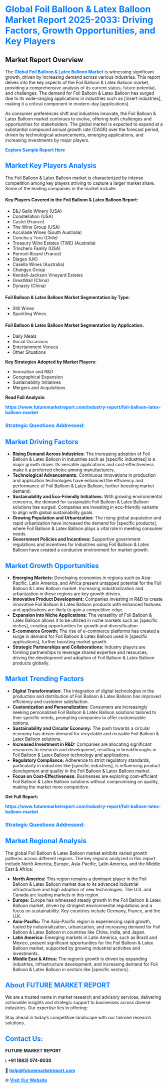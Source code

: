 <h1 style="color: #007BFF;">Global Foil Balloon & Latex Balloon Market Report 2025-2033: Driving Factors, Growth Opportunities, and Key Players</h1>

<section id="overview">
<h2>Market Report Overview</h2>
<p>The <a href="https://www.futuremarketreport.com/industry-report/foil-balloon-latex-balloon-market" style="color: #007BFF; text-decoration: none;"><strong>Global Foil Balloon & Latex Balloon Market</strong></a> is witnessing significant growth, driven by increasing demand across various industries. This report delves into the key aspects of the Foil Balloon & Latex Balloon market, providing a comprehensive analysis of its current status, future potential, and challenges. The demand for Foil Balloon & Latex Balloon has surged due to its wide-ranging applications in industries such as [insert industries], making it a critical component in modern-day [applications].</p>
<p>As consumer preferences shift and industries innovate, the Foil Balloon & Latex Balloon market continues to evolve, offering both challenges and opportunities for stakeholders. The global market is expected to expand at a substantial compound annual growth rate (CAGR) over the forecast period, driven by technological advancements, emerging applications, and increasing investments by major players.</p>
</section>

<section id="overview">
<p><a href="https://www.futuremarketreport.com/request-sample/reportId=32079" style="color: #007BFF; text-decoration: none;"><strong>Explore Sample Report Here</strong></a></p>
</section>

<section id="key-players">
<h2 style="color: #007BFF;">Market Key Players Analysis</h2>
<p>The Foil Balloon & Latex Balloon market is characterized by intense competition among key players striving to capture a larger market share. Some of the leading companies in the market include:</p>
<h4>Key Players Covered in the Foil Balloon & Latex Balloon Report:</h4>
<ul><li>E&amp;J Gallo Winery (USA)</li><li>Constellation (USA)</li><li>Castel (France)</li><li>The Wine Group (USA)</li><li>Accolade Wines (South Australia)</li><li>Concha y Toro (Chile)</li><li>Treasury Wine Estates (TWE) (Australia)</li><li>Trinchero Family (USA)</li><li>Pernod-Ricard (France)</li><li>Diageo (UK)</li><li>Casella Wines (Australia)</li><li>Changyu Group</li><li>Kendall-Jackson Vineyard Estates</li><li>GreatWall (China)</li><li>Dynasty (China)</li></ul>
<h4>Foil Balloon & Latex Balloon Market Segmentation by Type:</h4>
<ul><li>Still Wines</li><li>Sparkling Wines</li></ul>

<h4>Foil Balloon & Latex Balloon Market Segmentation by Application:</h4>
<ul><li>Daily Meals</li><li>Social Occasions</li><li>Entertainment Venues</li><li>Other Situations</li></ul>
<p><strong>Key Strategies Adopted by Market Players:</strong></p>
<ul>
<li>Innovation and R&D</li>
<li>Geographical Expansion</li>
<li>Sustainability Initiatives</li>
<li>Mergers and Acquisitions</li>
</ul>
</section>

<section>
<p><strong>Read Full Analysis: </strong></p><a href="https://www.futuremarketreport.com/industry-report/foil-balloon-latex-balloon-market" style="color: #007BFF; text-decoration: none;"><strong>https://www.futuremarketreport.com/industry-report/foil-balloon-latex-balloon-market</strong></a>
<h3 style="color: #007BFF;">Strategic Questions Addressed:</h3>
</section>

<section id="driving-factors">
<h2 style="color: #007BFF;">Market Driving Factors</h2>
<ul>
<li><strong>Rising Demand Across Industries:</strong> The increasing adoption of Foil Balloon & Latex Balloon in industries such as [specific industries] is a major growth driver. Its versatile applications and cost-effectiveness make it a preferred choice among manufacturers.</li>
<li><strong>Technological Advancements:</strong> Continuous innovations in production and application technologies have enhanced the efficiency and performance of Foil Balloon & Latex Balloon, further boosting market demand.</li>
<li><strong>Sustainability and Eco-Friendly Initiatives:</strong> With growing environmental concerns, the demand for sustainable Foil Balloon & Latex Balloon solutions has surged. Companies are investing in eco-friendly variants to align with global sustainability goals.</li>
<li><strong>Growing Population and Urbanization:</strong> The rising global population and rapid urbanization have increased the demand for [specific products], where Foil Balloon & Latex Balloon plays a vital role in meeting consumer needs.</li>
<li><strong>Government Policies and Incentives:</strong> Supportive government regulations and incentives for industries using Foil Balloon & Latex Balloon have created a conducive environment for market growth.</li>
</ul>
</section>

<section id="growth-opportunities">
<h2 style="color: #007BFF;">Market Growth Opportunities</h2>
<ul>
<li><strong>Emerging Markets:</strong> Developing economies in regions such as Asia-Pacific, Latin America, and Africa present untapped potential for the Foil Balloon & Latex Balloon market. Increasing industrialization and urbanization in these regions are key growth drivers.</li>
<li><strong>Innovative Product Development:</strong> Companies investing in R&D to create innovative Foil Balloon & Latex Balloon products with enhanced features and applications are likely to gain a competitive edge.</li>
<li><strong>Expansion into Niche Applications:</strong> The versatility of Foil Balloon & Latex Balloon allows it to be utilized in niche markets such as [specific niches], creating opportunities for growth and diversification.</li>
<li><strong>E-commerce Growth:</strong> The rise of e-commerce platforms has created a surge in demand for Foil Balloon & Latex Balloon used in [specific applications], further boosting market growth.</li>
<li><strong>Strategic Partnerships and Collaborations:</strong> Industry players are forming partnerships to leverage shared expertise and resources, driving the development and adoption of Foil Balloon & Latex Balloon products globally.</li>
</ul>
</section>

<section id="trending-factors">
<h2 style="color: #007BFF;">Market Trending Factors</h2>
<ul>
<li><strong>Digital Transformation:</strong> The integration of digital technologies in the production and distribution of Foil Balloon & Latex Balloon has improved efficiency and customer satisfaction.</li>
<li><strong>Customization and Personalization:</strong> Consumers are increasingly seeking personalized Foil Balloon & Latex Balloon solutions tailored to their specific needs, prompting companies to offer customizable options.</li>
<li><strong>Sustainability and Circular Economy:</strong> The push towards a circular economy has driven demand for recyclable and reusable Foil Balloon & Latex Balloon solutions.</li>
<li><strong>Increased Investment in R&D:</strong> Companies are allocating significant resources to research and development, resulting in breakthroughs in Foil Balloon & Latex Balloon technology and applications.</li>
<li><strong>Regulatory Compliance:</strong> Adherence to strict regulatory standards, particularly in industries like [specific industries], is influencing product development and quality in the Foil Balloon & Latex Balloon market.</li>
<li><strong>Focus on Cost-Effectiveness:</strong> Businesses are exploring cost-efficient Foil Balloon & Latex Balloon solutions without compromising on quality, making the market more competitive.</li>
</ul>
</section>

<section>
<p><strong>Get Full Report: </strong></p><a href="https://www.futuremarketreport.com/industry-report/foil-balloon-latex-balloon-market" style="color: #007BFF; text-decoration: none;"><strong>https://www.futuremarketreport.com/industry-report/foil-balloon-latex-balloon-market</strong></a>
<h3 style="color: #007BFF;">Strategic Questions Addressed:</h3>
</section>


<section id="regional-analysis">
<h2 style="color: #007BFF;">Market Regional Analysis</h2>
<p>The global Foil Balloon & Latex Balloon market exhibits varied growth patterns across different regions. The key regions analyzed in this report include North America, Europe, Asia-Pacific, Latin America, and the Middle East & Africa:</p>
<ul>
<li><strong>North America:</strong> This region remains a dominant player in the Foil Balloon & Latex Balloon market due to its advanced industrial infrastructure and high adoption of new technologies. The U.S. and Canada are leading markets in this region.</li>
<li><strong>Europe:</strong> Europe has witnessed steady growth in the Foil Balloon & Latex Balloon market, driven by stringent environmental regulations and a focus on sustainability. Key countries include Germany, France, and the U.K.</li>
<li><strong>Asia-Pacific:</strong> The Asia-Pacific region is experiencing rapid growth, fueled by industrialization, urbanization, and increasing demand for Foil Balloon & Latex Balloon in countries like China, India, and Japan.</li>
<li><strong>Latin America:</strong> Emerging markets in Latin America, such as Brazil and Mexico, present significant opportunities for the Foil Balloon & Latex Balloon market, supported by growing industrial activities and investments.</li>
<li><strong>Middle East & Africa:</strong> The region’s growth is driven by expanding industries, infrastructure development, and increasing demand for Foil Balloon & Latex Balloon in sectors like [specific sectors].</li>
</ul>
</section>

<footer>
<h2 style="color: #007BFF;">About FUTURE MARKET REPORT</h2>
<p>We are a trusted name in market research and advisory services, delivering actionable insights and strategic support to businesses across diverse industries. Our expertise lies in offering:</p>

<p>Stay ahead in today’s competitive landscape with our tailored research solutions.</p>

<h2 style="color: #007BFF;">Contact Us:</h2>
<p><strong>FUTURE MARKET REPORT</strong></p>
<p>📞 <strong>+91 (883) 074-8030</strong></p>
<p>📧 <strong><a href="mailto:help@futuremarketreport.com" style="color: #007BFF;">help@futuremarketreport.com</a></strong></p>
<p>🌐 <strong><a href="https://www.futuremarketreport.com/" style="color: #007BFF;">Visit Our Website</a></strong></p>
</footer>